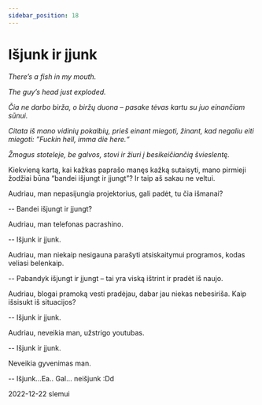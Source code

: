 ```yaml
---
sidebar_position: 18
---
```


# Išjunk ir įjunk

_There’s a fish in my mouth._

_The guy’s head just exploded._

_Čia ne darbo birža, o biržų duona – pasake tėvas kartu su juo einančiam sūnui._

_Citata iš mano vidinių pokalbių, prieš einant miegoti, žinant, kad negaliu eiti miegoti: ”Fuckin hell, imma die here.“_

_Žmogus stoteleje, be galvos, stovi ir žiuri į besikeičiančią švieslentę._

Kiekvieną kartą, kai kažkas paprašo manęs kažką sutaisyti, mano pirmieji žodžiai būna “bandei išjungt ir
įjungt”? Ir taip aš sakau ne veltui.

Audriau, man nepasijungia projektorius, gali padėt, tu čia išmanai?

-- Bandei išjungt ir įjungt?

Audriau, man telefonas pacrashino.

-- Išjunk ir įjunk.

Audriau, man niekaip nesigauna parašyti atsiskaitymui programos, kodas veliasi belenkaip.

-- Pabandyk išjungt ir įjungt – tai yra viską ištrint ir pradėt iš naujo.

Audriau, blogai pramoką vesti pradėjau, dabar jau niekas nebesiriša. Kaip išsisukt iš situacijos?

-- Išjunk ir įjunk.

Audriau, neveikia man, užstrigo youtubas.

-- Išjunk ir įjunk.

Neveikia gyvenimas man.

-- Išjunk…Ea.. Gal… neišjunk :Dd

2022-12-22 slemui
